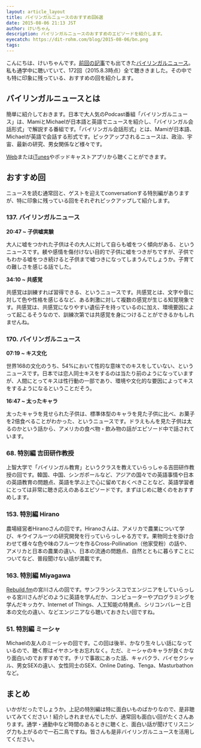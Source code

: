 ```yaml
---
layout: article_layout
title: バイリンガルニュースのおすすめ回6選
date: 2015-08-06 21:13 JST
author: けいちゃん
description: バイリンガルニュースのおすすめのエピソードを紹介します。
eyecatch: https://dit-rohm.com/blog/2015-08-06/bn.png
tags:
---
```


こんにちは、けいちゃんです。[前回の記事](https://dit-rohm.com/blog/2015/07/28/on-the-train.html)でも出てきた[バイリンガルニュース](https://itunes.apple.com/jp/podcast/bairingarunyusu-bilingual/id653415937?mt=2&ign-mpt=uo%3D4)。私も通学中に聴いていて、172回（2015.8.3時点）全て聴ききました。その中でも特に印象に残っている、おすすめの回を紹介します。

## バイリンガルニュースとは

簡単に紹介しておきます。日本で大人気のPodcast番組「バイリンガルニュース」は、MamiとMichaelが日本語と英語でニュースを紹介し、「バイリンガル会話形式」で解説する番組です。「バイリンガル会話形式」とは、Mamiが日本語、Michaelが英語で会話する形式です。ピックアップされるニュースは、政治、宇宙、最新の研究、男女関係など様々です。

[Web](http://bilingualnews.libsyn.com/)または[iTunes](https://itunes.apple.com/jp/podcast/bairingarunyusu-bilingual/id653415937?mt=2)やポッドキャストアプリから聴くことができます。

## おすすめ回

ニュースを読む通常回と、ゲストを迎えてconversationする特別編がありますが、特に印象に残っている回をそれぞれピックアップして紹介します。

### 137. バイリンガルニュース

**20:47 ~ 子供嘘実験**

大人に嘘をつかれた子供はその大人に対して自らも嘘をつく傾向がある、というニュースです。躾や感情を傷付けない目的で子供に嘘をつきがちですが、子供でもわかる嘘をつき続けると子供まで嘘つきになってしまうんでしょうか。子育ての難しさを感じる話でした。

**34:10 ~ 共感覚**

共感覚は訓練すれば習得できる、というニュースです。共感覚とは、文字や音に対して色や性格を感じるなど、ある刺激に対して複数の感覚が生じる知覚現象です。共感覚は、共感覚になりやすい遺伝子を持っているのに加え、環境要因によって起こるそうなので、訓練次第では共感覚を身につけることができるかもしれませんね。

### 170. バイリンガルニュース

**07:19 ~ キス文化**

世界168の文化のうち、54%において性的な意味でのキスをしていない、というニュースです。日本では恋人同士キスをするのは当たり前のようになっていますが、人間にとってキスは性行動の一部であり、環境や文化的な要因によってキスをするようになるということだそう。

**16:47 ~ 太ったキャラ**

太ったキャラを見せられた子供は、標準体型のキャラを見た子供に比べ、お菓子を2倍食べることがわかった、というニュースです。ドラえもんを見た子供は太るのかという話から、アメリカの食べ物・飲み物の話がエピソード中で話されています。


### 68. 特別編 吉田研作教授

上智大学で「バイリンガル教育」というクラスを教えていらっしゃる吉田研作教授の回です。韓国、中国、シンガポールなど、アジアの国々での英語事情や日本の英語教育の問題点、英語を学ぶ上で心に留めておくべきことなど、英語学習者にとっては非常に聴き応えのあるエピソードです。まずはじめに聴くのをおすすめします。

### 153. 特別編 Hirano

農場経営者Hiranoさんの回です。Hiranoさんは、アメリカで農業について学び、キウイフルーツの研究開発を行っていらっしゃる方です。果物同士を掛け合わせて様々な色や味のフルーツを作るCross-Pollination（他家受粉）の話や、アメリカと日本の農業の違い、日本の流通の問題点、自然とともに暮らすことについてなど、普段聞けない話が満載です。

### 163. 特別編 Miyagawa

[Rebuild.fm](http://rebuild.fm)の宮川さんの回です。サンフランシスコでエンジニアをしていらっしゃる宮川さんがどのように英語を学んだか、コンピューターやプログラミングを学んだキッカケ、Internet of Things、人工知能の特異点、シリコンバレーと日本の文化の違い、などエンジニアなら聴いておきたい回ですね。

### 51. 特別編 ミーシャ

Michaelの友人のミーシャの回です。この回は後半、かなり生々しい話になっているので、聴く際はイヤホンをお忘れなく。ただ、ミーシャのキャラが良くかなり面白いのでおすすめです。チリで事故にあった話、キャバクラ、バイセクシャル、男女SEXの違い、女性同士のSEX、Online Dating、Tenga、Masturbathon など。

## まとめ

いかがだったでしょうか。上記の特別編は特に面白いものばかりなので、是非聴いてみてください！紹介しきれませんでしたが、通常回も面白い回がたくさんあります。通学・通勤中など時間のあるときに聴くと、面白い話が聞けてリスニング力も上がるので一石二鳥ですね。皆さんも是非バイリンガルニュースを活用してください。
